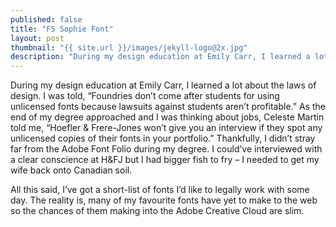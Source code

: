```yaml
---
published: false
title: "FS Sophie Font"
layout: post
thumbnail: "{{ site.url }}/images/jekyll-logo@2x.jpg"
description: "During my design education at Emily Carr, I learned a lot about the laws of design."
---
```


<!-- ![The Jekyll Logo]({{ site.url }}/images/jekyll-logo@2x.png "The Jekyll Logo") -->

During my design education at Emily Carr, I learned a lot about the laws of design. I was told, “Foundries don’t come after students for using unlicensed fonts because lawsuits against students aren’t profitable.” As the end of my degree approached and I was thinking about jobs, Celeste Martin told me, “Hoefler & Frere-Jones won’t give you an interview if they spot any unlicensed copies of their fonts in your portfolio.” Thankfully, I didn’t stray far from the Adobe Font Folio during my degree. I could’ve interviewed with a clear conscience at H&FJ but I had bigger fish to fry – I needed to get my wife back onto Canadian soil.

All this said, I’ve got a short-list of fonts I’d like to legally work with some day. The reality is, many of my favourite fonts have yet to make to the web so the chances of them making into the Adobe Creative Cloud are slim.